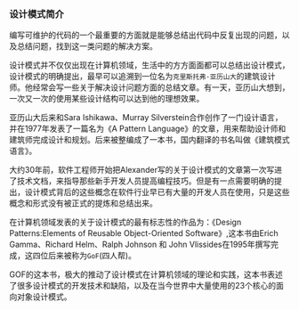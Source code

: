 ### 设计模式简介

编写可维护的代码的一个最重要的方面就是能够总结出代码中反复出现的问题，以及总结问题，找到这一类问题的解决方案。

设计模式并不仅仅出现在计算机领域，生活中的方方面面都可以总结出设计模式，设计模式的明确提出，最早可以追溯到一位名为`克里斯托弗·亚历山大`的建筑设计师。他经常会写一些关于解决设计问题方面的总结文章。有一天，亚历山大想到，一次又一次的使用某些设计结构可以达到他的理想效果。

亚历山大后来和Sara Ishikawa、Murray Silverstein合作创作了一门设计语言，并在1977年发表了一篇名为《A Pattern Language》的文章，用来帮助设计师和建筑师完成设计和规划。后来被整编成了一本书，国内翻译的书名叫做《建筑模式语言》。

大约30年前，软件工程师开始把Alexander写的关于设计模式的文章第一次写进了技术文档，来指导那些新手开发人员提高编程技巧。但是有一点需要明确的提出，设计模式背后的这些概念在软件行业早已有大量的开发人员在使用，只是这些概念和形式没有被正式的提炼和总结出来。

在计算机领域发表的关于设计模式的最有标志性的作品为：《Design Patterns:Elements of Reusable Object-Oriented Software》,这本书由Erich Gamma、Richard Helm、Ralph Johnson 和 John Vlissides在1995年撰写完成，这四位后来被称为`GoF`(四人帮)。

GOF的这本书，极大的推动了设计模式在计算机领域的理论和实践，这本书表述了很多设计模式的开发技术和缺陷，以及在当今世界中大量使用的23个核心的面向对象设计模式。

